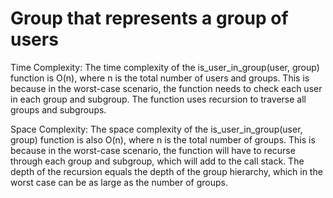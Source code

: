 # Group that represents a group of users

Time Complexity: The time complexity of the is_user_in_group(user, group) function is O(n), where n is the total number of users and groups. This is because in the worst-case scenario, the function needs to check each user in each group and subgroup. The function uses recursion to traverse all groups and subgroups.

Space Complexity: The space complexity of the is_user_in_group(user, group) function is also O(n), where n is the total number of groups. This is because in the worst-case scenario, the function will have to recurse through each group and subgroup, which will add to the call stack. The depth of the recursion equals the depth of the group hierarchy, which in the worst case can be as large as the number of groups.
